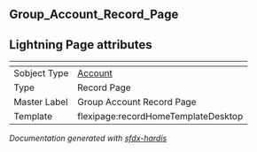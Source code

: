 ## Group_Account_Record_Page

## Lightning Page attributes

|<!-- -->|<!-- -->|
|:---|:---|
|Sobject Type|[Account](../objects/Account.md)|
|Type| Record Page|
|Master Label|Group Account Record Page|
|Template|flexipage:recordHomeTemplateDesktop|




<!-- Page description -->


_Documentation generated with [sfdx-hardis](https://sfdx-hardis.cloudity.com)_
